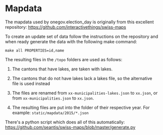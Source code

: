 # Mapdata

The mapdata used by onegov.election_day is originally from this excellent
repository: https://github.com/interactivethings/swiss-maps

To create an update set of data follow the instructions on the repository and
when ready generate the data with the following make command:

    make all PROPERTIES=id,name

The resulting files in the `/topo` folders are used as follows:

1. The cantons that have lakes, are taken with lakes.

2. The cantons that do not have lakes lack a lakes file, so the alternative
   file is used instead

3. The files are renamed from `xx-municipalities-lakes.json` to `xx.json`, or
   from `xx-municipalities.json` to `xx.json`.

4. The resulting files are put into the folder of their respective year. For
   example: `static/mapdata/2015/*.json`

There's a python script which does all of this automatically:
https://github.com/seantis/swiss-maps/blob/master/generate.py